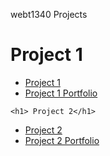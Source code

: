 webt1340 Projects
<h1> Project 1</h1>
<ul>
    <li><a href="project1/icons.ai">Project 1</a></li>
    <li><a href="project1/iconsport.ai">Project 1 Portfolio</a></li>
    </ul>

    <h1> Project 2</h1>
<ul>
    <li><a href="project2/poster.ai">Project 2</a></li>
    <li><a href="project1/portfolio2.ai">Project 2 Portfolio</a></li>
    </ul>




